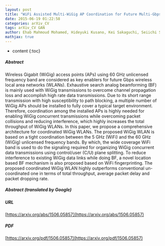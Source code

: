 ```yaml
---
layout: post
title: "WiFi Assisted Multi-WiGig AP Coordination for Future Multi-Gbps WLANs"
date: 2015-06-19 01:22:58
categories: arXiv_CV
tags: arXiv_CV GAN
author: Ehab Mahmoud Mohamed, Hideyuki Kusano, Kei Sakaguchi, Seiichi Sampei
mathjax: true
---
```


* content
{:toc}

##### Abstract
Wireless Gigabit (WiGig) access points (APs) using 60 GHz unlicensed frequency band are considered as key enablers for future Gbps wireless local area networks (WLANs). Exhaustive search analog beamforming (BF) is mainly used with WiGig transmissions to overcome channel propagation loss and accomplish high rate data transmissions. Due to its short range transmission with high susceptibility to path blocking, a multiple number of WiGig APs should be installed to fully cover a typical target environment. Therefore, coordination among the installed APs is highly needed for enabling WiGig concurrent transmissions while overcoming packet collisions and reducing interference, which highly increases the total throughput of WiGig WLANs. In this paper, we propose a comprehensive architecture for coordinated WiGig WLANs. The proposed WiGig WLAN is based on a tight coordination between the 5 GHz (WiFi) and the 60 GHz (WiGig) unlicensed frequency bands. By which, the wide coverage WiFi band is used to do the signaling required for organizing WiGig concurrent data transmissions using control/user (C/U) plane splitting. To reduce interference to existing WiGig data links while doing BF, a novel location based BF mechanism is also proposed based on WiFi fingerprinting. The proposed coordinated WiGig WLAN highly outperforms conventional un-coordinated one in terms of total throughput, average packet delay and packet dropping rate.

##### Abstract (translated by Google)


##### URL
[https://arxiv.org/abs/1506.05857](https://arxiv.org/abs/1506.05857)

##### PDF
[https://arxiv.org/pdf/1506.05857](https://arxiv.org/pdf/1506.05857)

